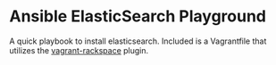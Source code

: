 # Ansible ElasticSearch Playground

A quick playbook to install elasticsearch. Included is a Vagrantfile that utilizes the [vagrant-rackspace](https://github.com/mitchellh/vagrant-rackspace) plugin.
